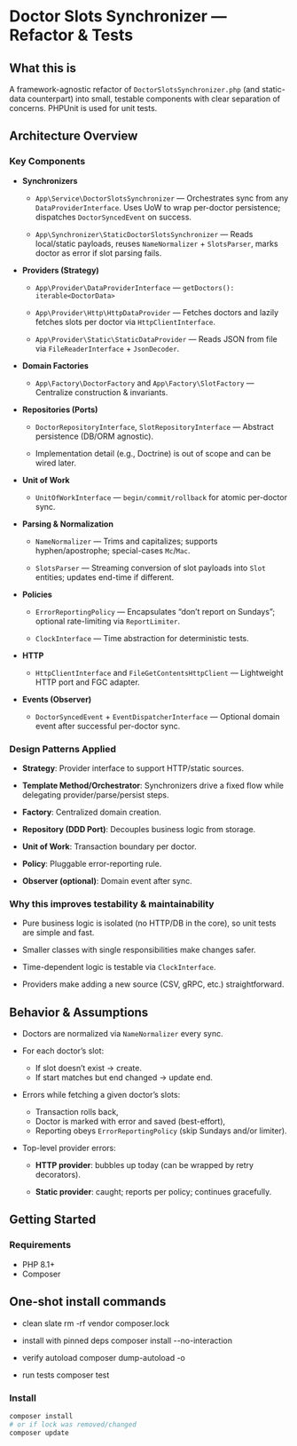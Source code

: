 # Doctor Slots Synchronizer — Refactor & Tests

## What this is
A framework-agnostic refactor of `DoctorSlotsSynchronizer.php` (and static-data counterpart) into small, testable components with clear separation of concerns. PHPUnit is used for unit tests.

## Architecture Overview

### Key Components
- **Synchronizers**
  - `App\Service\DoctorSlotsSynchronizer` — Orchestrates sync from any `DataProviderInterface`. Uses UoW to wrap per-doctor persistence; dispatches `DoctorSyncedEvent` on success.

  - `App\Synchronizer\StaticDoctorSlotsSynchronizer` — Reads local/static payloads, reuses `NameNormalizer` + `SlotsParser`, marks doctor as error if slot parsing fails.

- **Providers (Strategy)**
  - `App\Provider\DataProviderInterface` — `getDoctors(): iterable<DoctorData>`

  - `App\Provider\Http\HttpDataProvider` — Fetches doctors and lazily fetches slots per doctor via `HttpClientInterface`.

  - `App\Provider\Static\StaticDataProvider` — Reads JSON from file via `FileReaderInterface` + `JsonDecoder`.

- **Domain Factories**
  - `App\Factory\DoctorFactory` and `App\Factory\SlotFactory` — Centralize construction & invariants.

- **Repositories (Ports)**
  - `DoctorRepositoryInterface`, `SlotRepositoryInterface` — Abstract persistence (DB/ORM agnostic).

  - Implementation detail (e.g., Doctrine) is out of scope and can be wired later.

- **Unit of Work**
  - `UnitOfWorkInterface` — `begin/commit/rollback` for atomic per-doctor sync.

- **Parsing & Normalization**
  - `NameNormalizer` — Trims and capitalizes; supports hyphen/apostrophe; special-cases `Mc`/`Mac`.

  - `SlotsParser` — Streaming conversion of slot payloads into `Slot` entities; updates end-time if different.

- **Policies**
  - `ErrorReportingPolicy` — Encapsulates “don’t report on Sundays”; optional rate-limiting via `ReportLimiter`.

  - `ClockInterface` — Time abstraction for deterministic tests.

- **HTTP**
  - `HttpClientInterface` and `FileGetContentsHttpClient` — Lightweight HTTP port and FGC adapter.

- **Events (Observer)**
  - `DoctorSyncedEvent` + `EventDispatcherInterface` — Optional domain event after successful per-doctor sync.

### Design Patterns Applied

- **Strategy**: Provider interface to support HTTP/static sources.

- **Template Method/Orchestrator**: Synchronizers drive a fixed flow while delegating provider/parse/persist steps.

- **Factory**: Centralized domain creation.

- **Repository (DDD Port)**: Decouples business logic from storage.

- **Unit of Work**: Transaction boundary per doctor.

- **Policy**: Pluggable error-reporting rule.

- **Observer (optional)**: Domain event after sync.

### Why this improves testability & maintainability

- Pure business logic is isolated (no HTTP/DB in the core), so unit tests are simple and fast.

- Smaller classes with single responsibilities make changes safer.

- Time-dependent logic is testable via `ClockInterface`.

- Providers make adding a new source (CSV, gRPC, etc.) straightforward.

## Behavior & Assumptions

- Doctors are normalized via `NameNormalizer` every sync.

- For each doctor’s slot:
  - If slot doesn’t exist → create.
  - If start matches but end changed → update end.

- Errors while fetching a given doctor’s slots:
  - Transaction rolls back,
  - Doctor is marked with error and saved (best-effort),
  - Reporting obeys `ErrorReportingPolicy` (skip Sundays and/or limiter).

- Top-level provider errors:
  - **HTTP provider**: bubbles up today (can be wrapped by retry decorators).

  - **Static provider**: caught; reports per policy; continues gracefully.

## Getting Started

### Requirements
- PHP 8.1+
- Composer

## One-shot install commands

- clean slate
rm -rf vendor composer.lock

- install with pinned deps
composer install --no-interaction

- verify autoload
composer dump-autoload -o

- run tests
composer test

### Install
```bash
composer install
# or if lock was removed/changed
composer update

